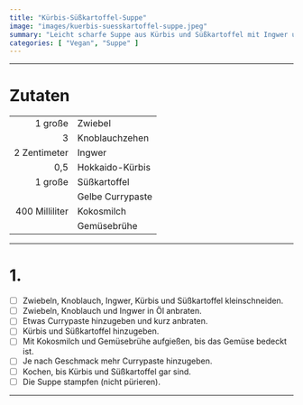 ```yaml
---
title: "Kürbis-Süßkartoffel-Suppe"
image: "images/kuerbis-suesskartoffel-suppe.jpeg"
summary: "Leicht scharfe Suppe aus Kürbis und Süßkartoffel mit Ingwer und Currypaste"
categories: [ "Vegan", "Suppe" ]
---
```


---

# Zutaten

|                |                  |
|---------------:|:-----------------|
|        1 große | Zwiebel          |
|              3 | Knoblauchzehen   |
|   2 Zentimeter | Ingwer           |
|            0,5 | Hokkaido-Kürbis  |
|        1 große | Süßkartoffel     |
|                | Gelbe Currypaste |
| 400 Milliliter | Kokosmilch       |
|                | Gemüsebrühe      |

---

# 1.

- [ ] Zwiebeln, Knoblauch, Ingwer, Kürbis und Süßkartoffel kleinschneiden.
- [ ] Zwiebeln, Knoblauch und Ingwer in Öl anbraten.
- [ ] Etwas Currypaste hinzugeben und kurz anbraten.
- [ ] Kürbis und Süßkartoffel hinzugeben.
- [ ] Mit Kokosmilch und Gemüsebrühe aufgießen, bis das Gemüse bedeckt ist.
- [ ] Je nach Geschmack mehr Currypaste hinzugeben.
- [ ] Kochen, bis Kürbis und Süßkartoffel gar sind.
- [ ] Die Suppe stampfen (nicht pürieren).

---
